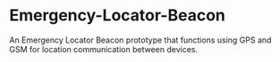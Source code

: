 # Emergency-Locator-Beacon
An Emergency Locator Beacon prototype that functions using GPS and GSM for location communication between devices.
